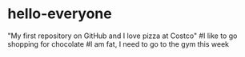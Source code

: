 # hello-everyone
"My first repository on GitHub and I love pizza at Costco"
#I like to go shopping for chocolate
#I am fat, I need to go to the gym this week
